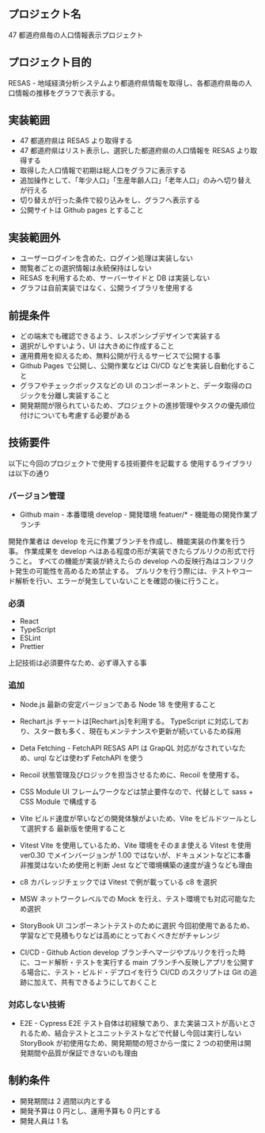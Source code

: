 ## プロジェクト名

47 都道府県毎の人口情報表示プロジェクト

## プロジェクト目的

RESAS - 地域経済分析システムより都道府県情報を取得し、各都道府県毎の人口情報の推移をグラフで表示する。

## 実装範囲

- 47 都道府県は RESAS より取得する
- 47 都道府県はリスト表示し、選択した都道府県の人口情報を RESAS より取得する
- 取得した人口情報で初期は総人口をグラフに表示する
- 追加操作として、「年少人口」「生産年齢人口」「老年人口」のみへ切り替えが行える
- 切り替えが行った条件で絞り込みをし、グラフへ表示する
- 公開サイトは Github pages とすること

## 実装範囲外

- ユーザーログインを含めた、ログイン処理は実装しない
- 閲覧者ごとの選択情報は永続保持はしない
- RESAS を利用するため、サーバーサイドと DB は実装しない
- グラフは自前実装ではなく、公開ライブラリを使用する

## 前提条件

- どの端末でも確認できるよう、レスポンシブデザインで実装する
- 選択がしやすいよう、UI は大きめに作成すること
- 運用費用を抑えるため、無料公開が行えるサービスで公開する事
- Github Pages で公開し、公開作業などは CI/CD などを実装し自動化すること
- グラフやチェックボックスなどの UI のコンポーネントと、データ取得のロジックを分離し実装すること
- 開発期間が限られているため、プロジェクトの進捗管理やタスクの優先順位付けについても考慮する必要がある

## 技術要件

以下に今回のプロジェクトで使用する技術要件を記載する
使用するライブラリは以下の通り

### バージョン管理

- Github
  main - 本番環境
  develop - 開発環境
  featuer/\* - 機能毎の開発作業ブランチ

開発作業者は develop を元に作業ブランチを作成し、機能実装の作業を行う事。
作業成果を develop へはある程度の形が実装できたらプルリクの形式で行うこと。
すべての機能が実装が終えたらの develop への反映行為はコンフリクト発生の可能性を高めるため禁止する。
プルリクを行う際には、テストやコード解析を行い、エラーが発生していないことを確認の後に行うこと。

### 必須

- React
- TypeScript
- ESLint
- Prettier

上記技術は必須要件なため、必ず導入する事

### 追加

- Node.js
  最新の安定バージョンである Node 18 を使用すること

- Rechart.js
  チャートは[Rechart.js]を利用する。
  TypeScript に対応しており、スター数も多く、現在もメンテナンスや更新が続いているため採用

- Deta Fetching - FetchAPI
  RESAS API は GrapQL 対応がなされていなため、urql などは使わず FetchAPI を使う

- Recoil
  状態管理及びロジックを担当させるために、Recoil を使用する。

- CSS Module
  UI フレームワークなどは禁止要件なので、代替として sass + CSS Module で構成する

- Vite
  ビルド速度が早いなどの開発体験がよいため、Vite をビルドツールとして選択する
  最新版を使用すること

- Vitest
  Vite を使用しているため、Vite 環境をそのまま使える Vitest を使用
  ver0.30 でメインバージョンが 1.00 ではないが、ドキュメントなどに本番非推奨はないため使用と判断
  Jest などで環境構築の速度が違うなども理由

- c8
  カバレッジチェックでは Vitest で例が載っている c8 を選択

- MSW
  ネットワークレベルでの Mock を行え、テスト環境でも対応可能なため選択

- StoryBook
  UI コンポーネントテストのために選択
  今回初使用であるため、学習などで見積もりなどは高めにとっておくべきだがチャレンジ

- CI/CD - Github Action
  develop ブランチへマージやプルリクを行った時に、コード解析・テストを実行する
  main ブランチへ反映しアプリを公開する場合に、テスト・ビルド・デプロイを行う
  CI/CD のスクリプトは Git の追跡に加えて、共有できるようにしておくこと

### 対応しない技術

- E2E - Cypress
  E2E テスト自体は初経験であり、また実装コストが高いとされるため、結合テストとユニットテストなどで代替し今回は実行しない
  StoryBook が初使用なため、開発期間の短さから一度に 2 つの初使用は開発期間や品質が保証できないのも理由

## 制約条件

- 開発期間は 2 週間以内とする
- 開発予算は 0 円とし、運用予算も 0 円とする
- 開発人員は 1 名

